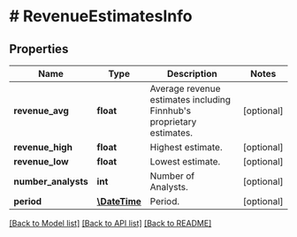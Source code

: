 # # RevenueEstimatesInfo

## Properties

Name | Type | Description | Notes
------------ | ------------- | ------------- | -------------
**revenue_avg** | **float** | Average revenue estimates including Finnhub&#39;s proprietary estimates. | [optional]
**revenue_high** | **float** | Highest estimate. | [optional]
**revenue_low** | **float** | Lowest estimate. | [optional]
**number_analysts** | **int** | Number of Analysts. | [optional]
**period** | [**\DateTime**](\DateTime.md) | Period. | [optional]

[[Back to Model list]](../../README.md#models) [[Back to API list]](../../README.md#endpoints) [[Back to README]](../../README.md)
